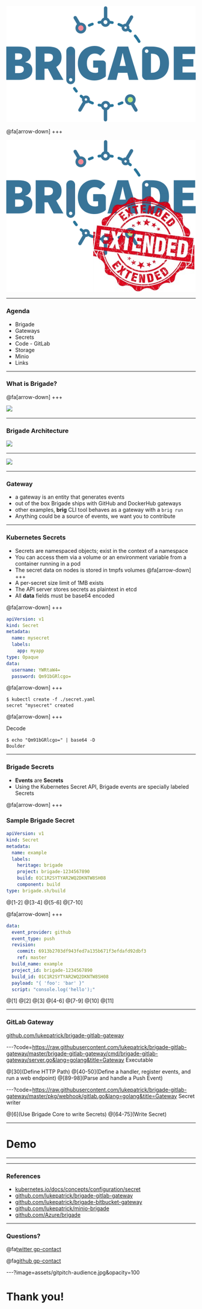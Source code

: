 ![](assets/brigade.png)

@fa[arrow-down]
+++

![](assets/brigadeex.png)

---

### Agenda

- Brigade
- Gateways
- Secrets
- Code - GitLab
- Storage
- Minio
- Links

---

### What is Brigade?

@fa[arrow-down]
+++

![](https://pbs.twimg.com/media/CV2rpOMVAAA0T8-.jpg)


---
### Brigade Architecture

![](https://raw.githubusercontent.com/Azure/brigade/master/docs/topics/img/design-overview.png)


---
![](https://upload.wikimedia.org/wikipedia/commons/c/c0/I_want_you.jpg)

---
### Gateway

- a gateway is an entity that generates events
- out of the box Brigade ships with GitHub and DockerHub gateways
- other examples, **brig** CLI tool behaves as a gateway with a `brig run`
- Anything could be a source of events, we want you to contribute

---
### Kubernetes Secrets

- Secrets are namespaced objects; exist in the context of a namespace
- You can access them via a volume or an environment variable from a container running in a pod
- The secret data on nodes is stored in tmpfs volumes
@fa[arrow-down]
+++
- A per-secret size limit of 1MB exists
- The API server stores secrets as plaintext in etcd
- All **data** fields must be base64 encoded

@fa[arrow-down]
+++

```yaml
apiVersion: v1
kind: Secret
metadata:
  name: mysecret
  labels:
    app: myapp
type: Opaque
data:
  username: YWRtaW4=
  password: Qm91bGRlcgo=
```

@fa[arrow-down]
+++

```shell
$ kubectl create -f ./secret.yaml
secret "mysecret" created
```
@fa[arrow-down]
+++

Decode
```shell
$ echo "Qm91bGRlcgo=" | base64 -D
Boulder
```
---
### Brigade Secrets

- **Events** are **Secrets**
- Using the Kubernetes Secret API, Brigade events are specially labeled Secrets

@fa[arrow-down]
+++

### Sample Brigade Secret

```yaml
apiVersion: v1
kind: Secret
metadata:
  name: example
  labels:
    heritage: brigade
    project: brigade-1234567890
    build: 01C1R2SYTYAR2WQ2DKNTW8SH08
    component: build
type: brigade.sh/build
```
@[1-2]
@[3-4]
@[5-6]
@[7-10]

@fa[arrow-down]
+++

```yaml
data:
  event_provider: github
  event_type: push
  revision:
    commit: 6913b2703df943fed7a135b671f3efdafd92dbf3
    ref: master
  build_name: example
  project_id: brigade-1234567890
  build_id: 01C1R2SYTYAR2WQ2DKNTW8SH08
  payload: "{ 'foo': 'bar' }"
  script: "console.log('hello');"
```
@[1]
@[2]
@[3]
@[4-6]
@[7-9]
@[10]
@[11]

---
### GitLab Gateway

[github.com/lukepatrick/brigade-gitlab-gateway](https://github.com/lukepatrick/brigade-gitlab-gateway)

---?code=https://raw.githubusercontent.com/lukepatrick/brigade-gitlab-gateway/master/brigade-gitlab-gateway/cmd/brigade-gitlab-gateway/server.go&lang=golang&title=Gateway Executable

@[30](Define HTTP Path)
@[40-50](Define a handler, register events, and run a web endpoint)
@[89-98](Parse and handle a Push Event)

---?code=https://raw.githubusercontent.com/lukepatrick/brigade-gitlab-gateway/master/pkg/webhook/gitlab.go&lang=golang&title=Gateway Secret writer

@[6](Use Brigade Core to write Secrets)
@[64-75](Write Secret)

---
# Demo

---



---
### References

- [kubernetes.io/docs/concepts/configuration/secret](https://kubernetes.io/docs/concepts/configuration/secret)
- [github.com/lukepatrick/brigade-gitlab-gateway](https://github.com/lukepatrick/brigade-gitlab-gateway)
- [github.com/lukepatrick/brigade-bitbucket-gateway](https://github.com/lukepatrick/brigade-bitbucket-gateway)
- [github.com/lukepatrick/minio-brigade](https://github.com/lukepatrick/minio-brigade)
- [github.com/Azure/brigade](https://github.com/Azure/brigade)

---

### Questions?


@fa[twitter gp-contact](@lucus_patrick)

@fa[github gp-contact](lukepatrick)

---?image=assets/gitpitch-audience.jpg&opacity=100

# Thank you!